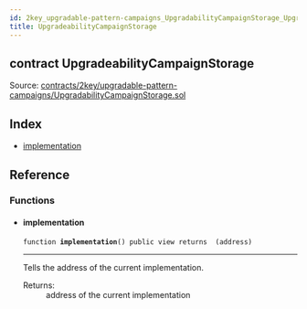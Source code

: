 ```yaml
---
id: 2key_upgradable-pattern-campaigns_UpgradabilityCampaignStorage_UpgradeabilityCampaignStorage
title: UpgradeabilityCampaignStorage
---
```


<div class="contract-doc"><div class="contract"><h2 class="contract-header"><span class="contract-kind">contract</span> UpgradeabilityCampaignStorage</h2><div class="source">Source: <a href="https://github.com/2keynet/web3-alpha/blob/v0.0.3/contracts/2key/upgradable-pattern-campaigns/UpgradabilityCampaignStorage.sol" target="_blank">contracts/2key/upgradable-pattern-campaigns/UpgradabilityCampaignStorage.sol</a></div></div><div class="index"><h2>Index</h2><ul><li><a href="2key_upgradable-pattern-campaigns_UpgradabilityCampaignStorage_UpgradeabilityCampaignStorage.html#implementation">implementation</a></li></ul></div><div class="reference"><h2>Reference</h2><div class="functions"><h3>Functions</h3><ul><li><div class="item function"><span id="implementation" class="anchor-marker"></span><h4 class="name">implementation</h4><div class="body"><code class="signature">function <strong>implementation</strong><span>() </span><span>public </span><span>view </span><span>returns  (address) </span></code><hr/><div class="description"><p>Tells the address of the current implementation.</p></div><dl><dt><span class="label-return">Returns:</span></dt><dd>address of the current implementation</dd></dl></div></div></li></ul></div></div></div>
